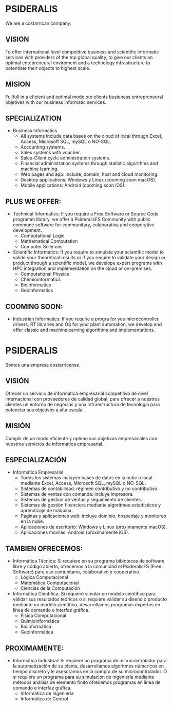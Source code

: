 
# PSIDERALIS

We are a costarrican company.

## VISION

To offer international level competitive business and scientific informatic services with providers of the top global quality, to give our clients an optimal entepreneural enviroment and a technology infrastructure to potentiate their objects to highest scale.

## MISION

Fullfull in a eficient and optimal mode our clients busieness entrepreneural objetives with our business informatic services.

## SPECIALIZATION
  - Business Informatics
    - All systems include data bases on the cloud of local through Excel, Access, Microsoft SQL, mySQL o NO-SQL. 
    - Accounting systems.
    - Sales systems with voucher.
    - Sales-Client cycle administration systems.
    - Financial administration systems through statistic algorithms and machine learning.
    - Web pages and app: include, domain, host and cloud monitoring.
    - Desktop applications: Windows y Linux (cooming soon macOS).
    - Mobile applications: Android (cooming soon iOS).
   
## PLUS WE OFFER:
  - Technical Informatics: If you require a Free Software or Source Code programm library, we offer a PsideralisFS Community with public commune software for communitary, colaborativa and cooperative development.
    - Computational Logic
    - Mathematical Computation
    - Computer Sciences
  - Scientific Informatics: If you require to simulate your scientific model to valide your theoretical results or if you require to validate your design or product through a scientific model, we develope expert programs with HPC integration and implementation on the cloud or on-premises.
    - Computational Physics
    - Chemioinformatics
    - Bioinformatics
    - Geoinformatics
  
 ## COOMING SOON:
  - Industrian Informatics: If you require a progra for you microcontroller, drivers, RT libraries and OS for your plant automation, we develop and offer classic and machinelearning algorihtms and implementations. 

# PSIDERALIS

Somos una empresa costarricense.

## VISIÓN

Ofrecer un servicio de informatica empresarial competitivo de nivel internacional con proveedores de calidad global, para ofrecer a nuestros clientes un entorno de negocios y una infraestructura de tecnologia para potenciar sus objetivos a alta escala.

## MISIÓN

Cumplir de un modo eficiente y optimo sus objetivos empresariales con nuestros servicios de informática empresarial.

## ESPECIALIZACIÓN
  - Informática Empresarial
    - Todos los sistemas incluyen bases de datos en la nube o local mediante Excel, Access, Microsoft SQL, mySQL o NO-SQL. 
    - Sistemas de contabilidad: régimen contributivo y no contributivo.
    - Sistemas de ventas con comanda: incluye impresora.
    - Sistemas de gestión de ventas y seguimiento de clientes.
    - Sistemas de gestión financiera mediante algoritmos estadísticos y aprendizaje de máquina.
    - Páginas y aplicaciones web: incluye dominio, hospedaje y monitoreo en la nube.
    - Aplicaciones de escritorio: Windows y Linux (proximamente macOS).
    - Aplicaciones moviles: Android (proximamente iOS).
   
## TAMBIEN OFRECEMOS:
  - Informática Técnica: Si requiere en su programa bibiotecas de software libre y código abierto, ofrecemos a la comunidad el PsideralisFS (Free Software) para uso comunitario, colaborativo y cooperativo.
    - Lógica Computacional
    - Matemática Computacional
    - Ciencias de la Computación
  - Informática Científica: Si requiere simular un modelo científico para válidar sus resultados teóricos o si requiere válidar su diseño o producto mediante un modelo científico, desarrollamos programas expertos en línea de comando e interfaz gráfica.
    - Física Computacional
    - Quimioinformática
    - Bioinformática
    - Geoinformática
  
 ## PROXIMAMENTE:
  - Informática Industrial: Si requiere un programa de microcontrolador para la automatización de su planta, desarrollamos algoritmos númericos en tiempo discreto y le asesoramos en la compra de su microcontrolador. O si requiere un programa para su simulación de ingeniería mediante métodos análisis de elemento finito ofrecemos programas en línea de comando e interfaz gráfica. 
    - Informática de Ingeniería
    - Informática de Control
